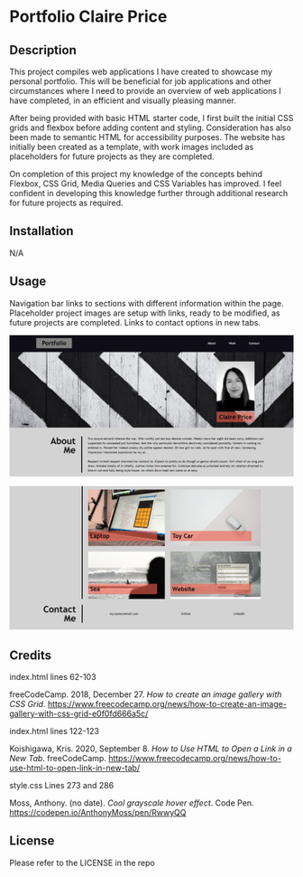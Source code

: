 # Portfolio Claire Price

## Description

This project compiles web applications I have created to showcase my personal portfolio. This will be beneficial for job applications and other circumstances where I need to provide an overview of web applications I have completed, in an efficient and visually pleasing manner. 

After being provided with basic HTML starter code, I first built the initial CSS grids and flexbox before adding content and styling. Consideration has also been made to semantic HTML for accessibility purposes. The website has initially been created as a template, with work images included as placeholders for future projects as they are completed.

On completion of this project my knowledge of the concepts behind Flexbox, CSS Grid, Media Queries and CSS Variables has improved. I feel confident in developing this knowledge further through additional research for future projects as required.

## Installation

N/A

## Usage

Navigation bar links to sections with different information within the page. Placeholder project images are setup with links, ready to be modified, as future projects are completed. Links to contact options in new tabs.

![screenshot](images/screenshot_1.png)

![screenshot](images/screenshot_2.png)

## Credits

index.html lines 62-103

freeCodeCamp. 2018, December 27. *How to create an image gallery with CSS Grid*. https://www.freecodecamp.org/news/how-to-create-an-image-gallery-with-css-grid-e0f0fd666a5c/

index.html lines 122-123

Koishigawa, Kris. 2020, September 8. *How to Use HTML to Open a Link in a New Tab*. freeCodeCamp. https://www.freecodecamp.org/news/how-to-use-html-to-open-link-in-new-tab/ 

style.css Lines 273 and 286

Moss, Anthony. (no date). *Cool grayscale hover effect*. Code Pen. https://codepen.io/AnthonyMoss/pen/RwwyQQ 

## License

Please refer to the LICENSE in the repo

